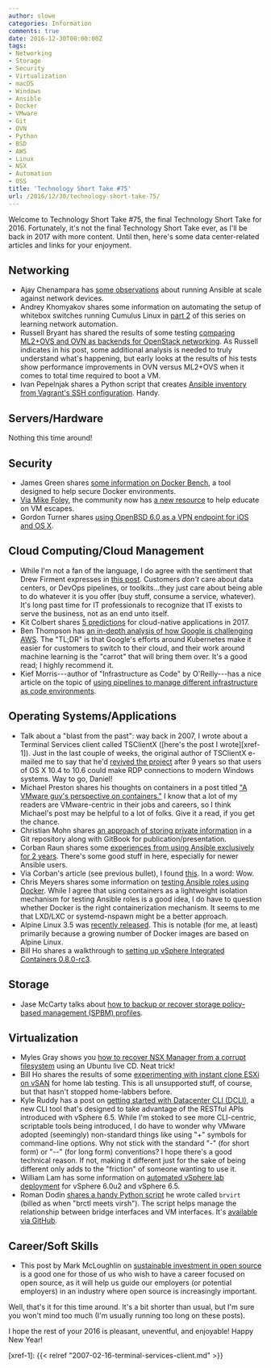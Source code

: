 ```yaml
---
author: slowe
categories: Information
comments: true
date: 2016-12-30T00:00:00Z
tags:
- Networking
- Storage
- Security
- Virtualization
- macOS
- Windows
- Ansible
- Docker
- VMware
- Git
- OVN
- Python
- BSD
- AWS
- Linux
- NSX
- Automation
- OSS
title: 'Technology Short Take #75'
url: /2016/12/30/technology-short-take-75/
---
```


Welcome to Technology Short Take #75, the final Technology Short Take for 2016. Fortunately, it's not the final Technology Short Take ever, as I'll be back in 2017 with more content. Until then, here's some data center-related articles and links for your enjoyment.

## Networking

* Ajay Chenampara has [some observations][link-2] about running Ansible at scale against network devices.
* Andrey Khomyakov shares some information on automating the setup of whitebox switches running Cumulus Linux in [part 2][link-9] of this series on learning network automation.
* Russell Bryant has shared the results of some testing [comparing ML2+OVS and OVN as backends for OpenStack networking][link-21]. As Russell indicates in his post, some additional analysis is needed to truly understand what's happening, but early looks at the results of his tests show performance improvements in OVN versus ML2+OVS when it comes to total time required to boot a VM.
* Ivan Pepelnjak shares a Python script that creates [Ansible inventory from Vagrant's SSH configuration][link-25]. Handy.

## Servers/Hardware

Nothing this time around!

## Security

* James Green shares [some information on Docker Bench][link-7], a tool designed to help secure Docker environments.
* [Via Mike Foley][link-10], the community now has [a new resource][link-11] to help educate on VM escapes.
* Gordon Turner shares [using OpenBSD 6.0 as a VPN endpoint for iOS and OS X][link-20].

## Cloud Computing/Cloud Management

* While I'm not a fan of the language, I do agree with the sentiment that Drew Firment expresses in [this post][link-8]. Customers _don't_ care about data centers, or DevOps pipelines, or toolkits...they just care about being able to do whatever it is you offer (buy stuff, consume a service, whatever). It's long past time for IT professionals to recognize that IT exists to serve the business, not as an end unto itself.
* Kit Colbert shares [5 predictions][link-13] for cloud-native applications in 2017.
* Ben Thompson has [an in-depth analysis of how Google is challenging AWS][link-14]. The "TL;DR" is that Google's efforts around Kubernetes make it easier for customers to switch to their cloud, and their work around machine learning is the "carrot" that will bring them over. It's a good read; I highly recommend it.
* Kief Morris---author of "Infrastructure as Code" by O'Reilly---has a nice article on the topic of [using pipelines to manage different infrastructure as code environments][link-24].

## Operating Systems/Applications

* Talk about a "blast from the past": way back in 2007, I wrote about a Terminal Services client called TSClientX ([here's the post I wrote][xref-1]). Just in the last couple of weeks, the original author of TSClientX e-mailed me to say that he'd [revived the project][link-1] after 9 years so that users of OS X 10.4 to 10.6 could make RDP connections to modern Windows systems. Way to go, Daniel!
* Michael Preston shares his thoughts on containers in a post titled ["A VMware guy's perspective on containers."][link-4] I know that a lot of my readers are VMware-centric in their jobs and careers, so I think Michael's post may be helpful to a lot of folks. Give it a read, if you get the chance.
* Christian Mohn shares [an approach of storing private information][link-6] in a Git repository along with GitBook for publication/presentation.
* Corban Raun shares some [experiences from using Ansible exclusively for 2 years][link-16]. There's some good stuff in here, especially for newer Ansible users.
* Via Corban's article (see previous bullet), I found [this][link-17]. In a word: Wow.
* Chris Meyers shares some information on [testing Ansible roles using Docker][link-18]. While I agree that using containers as a lightweight isolation mechanism for testing Ansible roles is a good idea, I do have to question whether Docker is the right containerization mechanism. It seems to me that LXD/LXC or systemd-nspawn might be a better approach.
* Alpine Linux 3.5 was [recently released][link-23]. This is notable (for me, at least) primarily because a growing number of Docker images are based on Alpine Linux.
* Bill Ho shares a walkthrough to [setting up vSphere Integrated Containers 0.8.0-rc3][link-26].

## Storage

* Jase McCarty talks about [how to backup or recover storage policy-based management (SPBM) profiles][link-12].

## Virtualization

* Myles Gray shows you [how to recover NSX Manager from a corrupt filesystem][link-3] using an Ubuntu live CD. Neat trick!
* Bill Ho shares the results of some [experimenting with instant clone ESXi on vSAN][link-5] for home lab testing. This is all unsupported stuff, of course, but that hasn't stopped home-labbers before.
* Kyle Ruddy has a post on [getting started with Datacenter CLI (DCLI)][link-15], a new CLI tool that's designed to take advantage of the RESTful APIs introduced with vSphere 6.5. While I'm stoked to see more CLI-centric, scriptable tools being introduced, I do have to wonder why VMware adopted (seemingly) non-standard things like using "+" symbols for command-line options. Why not stick with the standard "-" (for short form) or "--" (for long form) conventions? I hope there's a good technical reason. If not, making it different just for the sake of being different only adds to the "friction" of someone wanting to use it.
* William Lam has some information on [automated vSphere lab deployment][link-19] for vSphere 6.0u2 and vSphere 6.5.
* Roman Dodin [shares a handy Python script][link-27] he wrote called `brvirt` (billed as when "brctl meets virsh"). The script helps manage the relationship between bridge interfaces and VM interfaces. It's [available via GitHub][link-28].

## Career/Soft Skills

* This post by Mark McLoughlin on [sustainable investment in open source][link-22] is a good one for those of us who wish to have a career focused on open source, as it will help us guide our employers (or potential employers) in an industry where open source is increasingly important.

Well, that's it for this time around. It's a bit shorter than usual, but I'm sure you won't mind too much (I'm usually running too long on these posts).

I hope the rest of your 2016 is pleasant, uneventful, and enjoyable! Happy New Year!

[link-1]: http://desktopecho.com/tsclientx/
[link-2]: https://termlen0.github.io/2016/12/16/observations/
[link-3]: https://blah.cloud/virtualisation/recovering-nsx-manager-corrupt-filesystem/
[link-4]: http://blog.mwpreston.net/2016/11/24/a-vmware-guys-perspective-on-containers/
[link-5]: http://billho.website/?p=821
[link-6]: http://vninja.net/misc/using-gitbook-for-secrets/
[link-7]: http://www.actualtech.io/container-hardening-docker-bench-security/
[link-8]: https://cloudrumblings.io/customers-dont-give-a-shit-about-your-devops-pipeline-51a2342cc0f5#.w3jlglsmt
[link-9]: http://packetpushers.net/learning-network-automation-part2/
[link-10]: http://www.yelof.com/2016/12/19/introducing-vmescape-com/
[link-11]: http://vmescape.com/
[link-12]: http://www.jasemccarty.com/blog/spbm-backup-recover-w-powercli/
[link-13]: https://www.vmware.com/radius/five-things-come-cloud-native-applications/
[link-14]: https://stratechery.com/2016/how-google-cloud-platform-is-challenging-aws/
[link-15]: http://blogs.vmware.com/vsphere/2016/12/getting-started-datacenter-cli.html
[link-16]: https://blog.serverdensity.com/what-ive-learnt-from-using-ansible-exclusively-for-2-years/
[link-17]: https://github.com/jlund/streisand
[link-18]: https://www.ansible.com/blog/testing-ansible-roles-with-docker
[link-19]: http://www.virtuallyghetto.com/2016/11/vghetto-automated-vsphere-lab-deployment-for-vsphere-6-0u2-vsphere-6-5.html
[link-20]: http://blog.gordonturner.ca/2016/12/10/openbsd-6-0-vpn-endpoint-for-ios-and-osx
[link-21]: https://blog.russellbryant.net/2016/12/19/comparing-openstack-neutron-ml2ovs-and-ovn-control-plane/
[link-22]: https://crustyblaa.com/sustainable-investment-in-open-source.html
[link-23]: https://alpinelinux.org/posts/Alpine-3.5.0-released.html
[link-24]: https://medium.com/@kief/https-medium-com-kief-using-pipelines-to-manage-environments-with-infrastructure-as-code-b37285a1cbf5#.qqzsylx16
[link-25]: http://automation.ipspace.net/Example:Creating_Ansible_Inventory_from_Vagrant_SSH_Configuration
[link-26]: http://billho.website/?p=801
[link-27]: http://noshut.ru/2016/12/brvirt-when-brctl-meets-virsh/
[link-28]: https://github.com/hellt/brvirt
[xref-1]: {{< relref "2007-02-16-terminal-services-client.md" >}}
